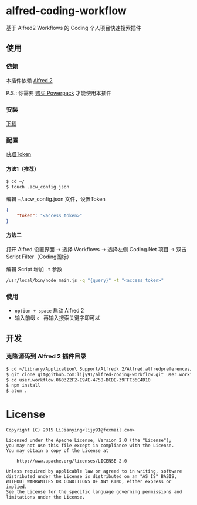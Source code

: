 # alfred-coding-workflow

基于 Alfred2 Workflows 的 Coding 个人项目快速搜索插件

## 使用
### 依赖
本插件依赖 [Alfred 2](https://www.alfredapp.com/)

P.S.: 你需要 [购买 Powerpack](https://buy.alfredapp.com/) 才能使用本插件

### 安装

[下载](https://github.com/lijy91/alfred-coding-workflow/blob/master/release/coding-1.0.0.alfredworkflow?raw=true)


### 配置
[获取Token](http://acw.coding.io)

#### 方法1（推荐）
```bash
$ cd ~/
$ touch .acw_config.json
```

编辑 ~/.acw_config.json 文件，设置Token
```json
{
    "token": "<access_token>"
}
```
#### 方法二
打开 Alfred 设置界面 -> 选择 Workflows -> 选择左侧 Coding.Net 项目 -> 双击 Script Filter（Coding图标）

编辑 Script 增加 `-t` 参数

```bash
/usr/local/bin/node main.js -q "{query}" -t "<access_token>"
```

### 使用
- `option + space` 启动 Alfred 2
- 输入前缀 `c ` 再输入搜索关键字即可以

## 开发

### 克隆源码到 Alfred 2 插件目录

```bash
$ cd ~/Library/Application\ Support/Alfred\ 2/Alfred.alfredpreferences/workflows
$ git clone git@github.com:lijy91/alfred-coding-workflow.git user.workflow.060322F2-E9AE-4758-BCDE-39FFC36C4D10
$ cd user.workflow.060322F2-E9AE-4758-BCDE-39FFC36C4D10
$ npm install
$ atom .
```

# License

    Copyright (C) 2015 LiJianying<lijy91@foxmail.com>

    Licensed under the Apache License, Version 2.0 (the "License");
    you may not use this file except in compliance with the License.
    You may obtain a copy of the License at

        http://www.apache.org/licenses/LICENSE-2.0

    Unless required by applicable law or agreed to in writing, software
    distributed under the License is distributed on an "AS IS" BASIS,
    WITHOUT WARRANTIES OR CONDITIONS OF ANY KIND, either express or implied.
    See the License for the specific language governing permissions and
    limitations under the License.
